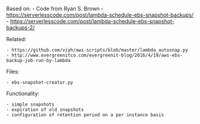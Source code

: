 Based on:
	- Code from Ryan S. Brown
		- https://serverlesscode.com/post/lambda-schedule-ebs-snapshot-backups/
		- https://serverlesscode.com/post/lambda-schedule-ebs-snapshot-backups-2/

Related:

	- https://github.com/viyh/aws-scripts/blob/master/lambda_autosnap.py
	- http://www.evergreenitco.com/evergreenit-blog/2016/4/19/aws-ebs-backup-job-run-by-lambda

Files:

	- ebs-snapshot-creator.py

Functionality:

	- simple snapshots
	- expiration of old snapshots
	- configuration of retention period on a per instance basis
